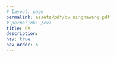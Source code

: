 ```yaml
---
# layout: page
permalink: assets/pdf/cv_ningnawang.pdf
# permalink: /cv/
title: CV
description:
nav: true
nav_order: 6
---
```


<!-- ---
layout: cv
permalink: /cv/
title: cv
nav: true
nav_order: 4
cv_pdf: example_pdf.pdf
--- -->


